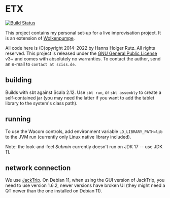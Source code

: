 # ETX

[![Build Status](https://github.com/Sciss/ETX/workflows/Scala%20CI/badge.svg?branch=main)](https://github.com/Sciss/ETX/actions?query=workflow%3A%22Scala+CI%22)

This project contains my personal set-up for a live improvisation project.
It is an extension of [Wolkenpumpe](https://codeberg.org/sciss/Wolkenpumpe).

All code here
is (C)opyright 2014&ndash;2022 by Hanns Holger Rutz. All rights reserved. This project is released under the
[GNU General Public License](https://codeberg.org/sciss/ETX/raw/main/LICENSE) v3+ and comes with absolutely no warranties.
To contact the author, send an e-mail to `contact at sciss.de`.

## building

Builds with sbt against Scala 2.12. Use `sbt run`, or `sbt assembly` to create a self-contained jar (you may need the
latter if you want to add the tablet library to the system's class path).

## running

To use the Wacom controls, add environment variable `LD_LIBRARY_PATH=lib` to the JVM run
(currently only Linux native library included).

Note: the look-and-feel _Submin_ currently doesn't run on JDK 17 -- use JDK 11.

## network connection

We use [JackTrip](https://github.com/jacktrip/jacktrip/releases). On Debian 11, when using the GUI version of
JackTrip, you need to use version 1.6.2, newer versions have broken UI (they might need a QT newer than the one
installed on Debian 11).
